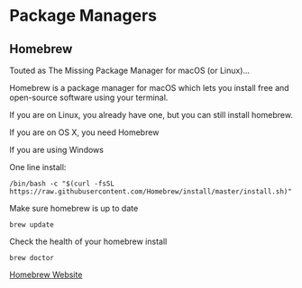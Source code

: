 # Package Managers

## Homebrew

Touted as The Missing Package Manager for macOS (or Linux)...

Homebrew is a package manager for macOS which lets you install free and open-source software using your terminal.

If you are on Linux, you already have one, but you can still install homebrew.

If you are on OS X, you need Homebrew

If you are using Windows

One line install:
```
/bin/bash -c "$(curl -fsSL https://raw.githubusercontent.com/Homebrew/install/master/install.sh)"
```

Make sure homebrew is up to date
```
brew update
```

Check the health of your homebrew install
```
brew doctor
```

[Homebrew Website](https://brew.sh/)
